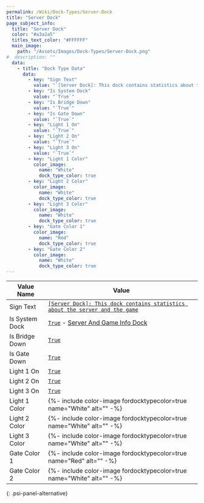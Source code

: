 ```yaml
---
permalink: /Wiki/Dock-Types/Server-Dock
title: "Server Dock"
page_subject_info:
  title: "Server Dock"
  color: "#a3a2a5"
  titles_text_color: "#FFFFFF"
  main_image:
    path: "/Assets/Images/Dock-Types/Server-Dock.png"
#  description: ""
  data:
    - title: "Dock Type Data"
      data:
        - key: "Sign Text"
          value: "`[Server Dock]: This dock contains statistics about the server and the game`"
        - key: "Is System Dock"
          value: "`True`"
        - key: "Is Bridge Down"
          value: "`True`"
        - key: "Is Gate Down"
          value: "`True`"
        - key: "Light 1 On"
          value: "`True`"
        - key: "Light 2 On"
          value: "`True`"
        - key: "Light 3 On"
          value: "`True`"
        - key: "Light 1 Color"
          color_image:
            name: "White"
            dock_type_color: true
        - key: "Light 2 Color"
          color_image:
            name: "White"
            dock_type_color: true
        - key: "Light 3 Color"
          color_image:
            name: "White"
            dock_type_color: true
        - key: "Gate Color 1"
          color_image:
            name: "Red"
            dock_type_color: true
        - key: "Gate Color 2"
          color_image:
            name: "White"
            dock_type_color: true
---
```


| Value Name     | Value |
|-|-|
| Sign Text      | [`[Server Dock]: This dock contains statistics about the server and the game`](/RBAP-Wiki/Wiki/Value-Types#string) |
| Is System Dock | [`True`](/RBAP-Wiki/Wiki/Value-Types#boolean) - [Server And Game Info Dock](/RBAP-Wiki/Wiki/Docks/Category/In-Game#server-and-game-info-dock) |
| Is Bridge Down | [`True`](/RBAP-Wiki/Wiki/Value-Types#boolean) |
| Is Gate Down   | [`True`](/RBAP-Wiki/Wiki/Value-Types#boolean) |
| Light 1 On     | [`True`](/RBAP-Wiki/Wiki/Value-Types#boolean) |
| Light 2 On     | [`True`](/RBAP-Wiki/Wiki/Value-Types#boolean) |
| Light 3 On     | [`True`](/RBAP-Wiki/Wiki/Value-Types#boolean) |
| Light 1 Color  | {%- include color-image fordocktypecolor=true name="White" alt="" -%} |
| Light 2 Color  | {%- include color-image fordocktypecolor=true name="White" alt="" -%} |
| Light 3 Color  | {%- include color-image fordocktypecolor=true name="White" alt="" -%} |
| Gate Color 1   | {%- include color-image fordocktypecolor=true name="Red" alt="" -%} |
| Gate Color 2   | {%- include color-image fordocktypecolor=true name="White" alt="" -%} |
{: .psi-panel-alternative}

<img class="dock-type-image" src="/RBAP-Wiki/Assets/Images/Dock-Types/Server-Dock.png" alt="">